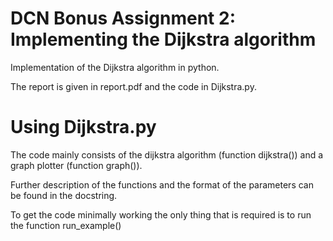 # DCN Bonus Assignment 2: Implementing the Dijkstra algorithm
Implementation of the Dijkstra algorithm in python.

The report is given in report.pdf and the code in Dijkstra.py.

# Using Dijkstra.py
The code mainly consists of the dijkstra algorithm (function dijkstra()) and a graph plotter (function graph()).

Further description of the functions and the format of the parameters can be found in the docstring.

To get the code minimally working the only thing that is required is to run the function run_example()